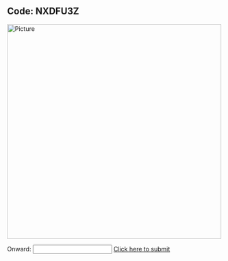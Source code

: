 ## Code: NXDFU3Z

<img class="profile" src="https://merrickmath.github.io/MerrickMath.github.io-CelebrateMath/puzzle1.jpg" alt="Picture" width="500" />


Onward: <input id='password' type='text'  />
<a href="https://MerrickMath.github.io/MerrickMath.github.io-CelebrateMath/XYHERD2.html" onclick="javascript:return validatePass()">  Click here to submit  </a>
<script>
function validatePass(){
    if(document.getElementById('password').value == '14'){
        return true;
    }else{
        alert('wrong password!!');
        return false;
    }
}
</script>




